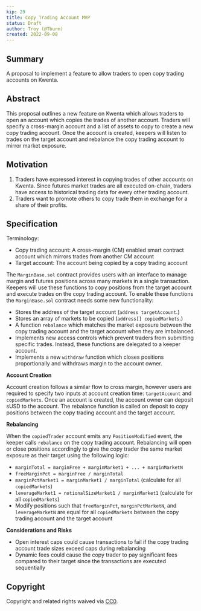 ```yaml
---
kip: 29
title: Copy Trading Account MVP
status: Draft
author: Troy (@Tburm)
created: 2022-09-08
---
```


## Summary

A proposal to implement a feature to allow traders to open copy trading accounts on Kwenta.

## Abstract

This proposal outlines a new feature on Kwenta which allows traders to open an account which copies the trades of another account. Traders will specify a cross-margin account and a list of assets to copy to create a new copy trading account. Once the account is created, keepers will listen to trades on the target account and rebalance the copy trading account to mirror market exposure.

## Motivation

1. Traders have expressed interest in copying trades of other accounts on Kwenta. Since futures market trades are all executed on-chain, traders have access to historical trading data for every other trading account.
2. Traders want to promote others to copy trade them in exchange for a share of their profits.

## Specification

Terminology:
- Copy trading account: A cross-margin (CM) enabled smart contract account which mirrors trades from another CM account 
- Target account: The account being copied by a copy trading account

The `MarginBase.sol` contract provides users with an interface to manage margin and futures positions across many markets in a single transaction. Keepers will use these functions to copy positions from the target account and execute trades on the copy trading account. To enable these functions the `MarginBase.sol` contract needs some new functionality:

- Stores the address of the target account (`address targetAccount`.)
- Stores an array of markets to be copied (`address[] copiedMarkets`.)
- A function `rebalance` which matches the market exposure between the copy trading account and the target account when they are imbalanced.
- Implements new access controls which prevent traders from submitting specific trades. Instead, these functions are delegated to a keeper account.
- Implements a new `withdraw` function which closes positions proportionally and withdraws margin to the account owner.

**Account Creation**

Account creation follows a similar flow to cross margin, however users are required to specify two inputs at account creation time: `targetAccount` and `copiedMarkets`. Once an account is created, the account owner can deposit sUSD to the account. The rebalance function is called on deposit to copy positions between the copy trading account and the target account.

**Rebalancing**

When the `copiedTrader` account emits any `PositionModified` event, the keeper calls `rebalance` on the copy trading account. Rebalancing will open or close positions accordingly to give the copy trader the same market exposure as their target using the following logic:

* `marginTotal = marginFree + marginMarket1 + ... + marginMarketN`
* `freeMarginPct = marginFree / marginTotal`
* `marginPctMarket1 = marginMarket1 / marginTotal` (calculate for all `copiedMarkets`)
* `leverageMarket1 = notionalSizeMarket1 / marginMarket1` (calculate for all `copiedMarkets`)
* Modify positions such that `freeMarginPct`, `marginPctMarketN`, and `leverageMarketN` are equal for all `copiedMarkets` between the copy trading account and the target account

**Considerations and Risks**

* Open interest caps could cause transactions to fail if the copy trading account trade sizes exceed caps during rebalancing
* Dynamic fees could cause the copy trader to pay significant fees compared to their target since the transactions are executed sequentially

## Copyright

Copyright and related rights waived via [CC0](https://creativecommons.org/publicdomain/zero/1.0/).
